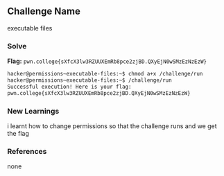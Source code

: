 ## Challenge Name
executable files

### Solve
**Flag:** `pwn.college{sXfcX3lw3RZUUXEmRb8pce2zjBD.QXyEjN0wSMzEzNzEzW}`

```bash
hacker@permissions~executable-files:~$ chmod a+x /challenge/run
hacker@permissions~executable-files:~$ /challenge/run
Successful execution! Here is your flag:
pwn.college{sXfcX3lw3RZUUXEmRb8pce2zjBD.QXyEjN0wSMzEzNzEzW}
```

### New Learnings
i learnt how to change permissions so that the challenge runs and we get the flag

### References 
none
